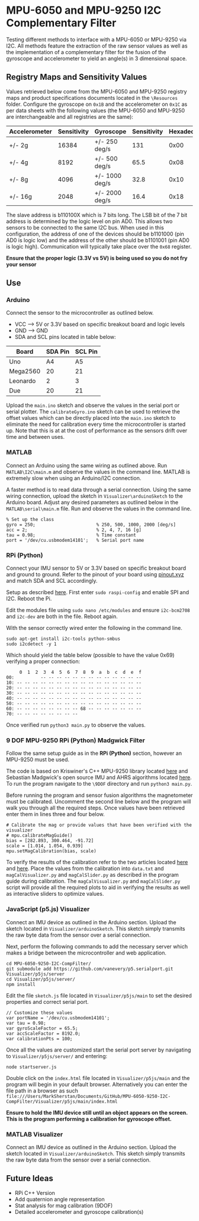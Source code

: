 # MPU-6050 and MPU-9250 I2C Complementary Filter
Testing different methods to interface with a MPU-6050 or MPU-9250 via I2C. All methods feature the extraction of the raw sensor values as well as the implementation of a complementary filter for the fusion of the gyroscope and accelerometer to yield an angle(s) in 3 dimensional space.

## Registry Maps and Sensitivity Values
Values retrieved below come from the MPU-6050 and MPU-9250 registry maps and product specifications documents located in the `\Resources` folder. Configure the gyroscope on `0x1B` and the accelerometer on `0x1C` as per data sheets with the following values (the MPU-6050 and MPU-9250 are interchangeable and all registries are the same):

| Accelerometer | Sensitivity   | Gyroscope     | Sensitivity   | Hexadecimal   |  Binary       |
| ------------- | ------------- | ------------- | ------------- | ------------- | ------------- |
| +/- 2g	      | 16384	        | +/- 250 deg/s | 131           | 0x00	        | 00000000      |
| +/- 4g	      | 8192 	        | +/- 500 deg/s | 65.5          | 0x08	        | 00001000      |
| +/- 8g        | 4096	        | +/- 1000 deg/s| 32.8          | 0x10	        | 00010000      |
| +/- 16g	      | 2048	        | +/- 2000 deg/s| 16.4          | 0x18	        | 00011000      |

The slave address is b110100X which is 7 bits long. The LSB bit of the 7 bit address is determined by the logic level on pin AD0. This allows two sensors to be connected to the same I2C bus. When used in this configuration, the address of one of the devices should be b1101000 (pin AD0 is logic low) and the address of the other should be b1101001 (pin AD0 is logic high). Communication will typically take place over the `0x68` register.

**Ensure that the proper logic (3.3V vs 5V) is being used so you do not fry your sensor**

## Use
### Arduino
Connect the sensor to the microcontroller as outlined below.

* VCC --> 5V or 3.3V based on specific breakout board and logic levels
* GND --> GND
* SDA and SCL pins located in table below:

| Board         | SDA Pin       | SCL Pin       |
| ------------- | ------------- | ------------- |
| Uno	          | A4            | A5            |
| Mega2560	    | 20	          | 21            |
| Leonardo      | 2	            | 3             |
| Due           | 20	          | 21            |

Upload the `main.ino` sketch and observe the values in the serial port or serial plotter. The `calibrateGyro.ino` sketch can be used to retrieve the offset values which can be directly placed into the `main.ino` sketch to eliminate the need for calibration every time the microcontroller is started up. Note that this is at at the cost of performance as the sensors drift over time and between uses.

### MATLAB
Connect an Arduino using the same wiring as outlined above. Run `MATLAB\I2C\main.m` and observe the values in the command line. MATLAB is extremely slow when using an Arduino/I2C connection.

A faster method is to read data through a serial connection. Using the same wiring connection, upload the sketch in `Visualizer\arduinoSketch` to the Arduino board. Adjust any desired parameters as outlined below in the `MATLAB\serial\main.m` file. Run and observe the values in the command line.  

```
% Set up the class
gyro = 250;                       % 250, 500, 1000, 2000 [deg/s]
acc = 2;                          % 2, 4, 7, 16 [g]
tau = 0.98;                       % Time constant
port = '/dev/cu.usbmodem14101';   % Serial port name
```

### RPi (Python)
Connect your IMU sensor to 5V or 3.3V based on specific breakout board and ground to ground. Refer to the pinout of your board using [pinout.xyz](https://pinout.xyz) and match SDA and SCL accordingly.

Setup as described [here](https://tutorials-raspberrypi.com/measuring-rotation-and-acceleration-raspberry-pi/). First enter `sudo raspi-config` and enable SPI and I2C. Reboot the Pi.

Edit the modules file using `sudo nano /etc/modules` and ensure `i2c-bcm2708` and `i2c-dev` are both in the file. Reboot again.

With the sensor correctly wired enter the following in the command line.
```
sudo apt-get install i2c-tools python-smbus
sudo i2cdetect -y 1
```

Which should yield the table below (possible to have the value 0x69) verifying a proper connection:
```
     0  1  2  3  4  5  6  7  8  9  a  b  c  d  e  f
00:          -- -- -- -- -- -- -- -- -- -- -- -- --
10: -- -- -- -- -- -- -- -- -- -- -- -- -- -- -- --
20: -- -- -- -- -- -- -- -- -- -- -- -- -- -- -- --
30: -- -- -- -- -- -- -- -- -- -- -- -- -- -- -- --
40: -- -- -- -- -- -- -- -- -- -- -- -- -- -- -- --
50: -- -- -- -- -- -- -- -- -- -- -- -- -- -- -- --
60: -- -- -- -- -- -- -- -- 68 -- -- -- -- -- -- --
70: -- -- -- -- -- -- -- --  
```
Once verified run `python3 main.py` to observe the values.

### 9 DOF MPU-9250 RPi (Python) Madgwick Filter
Follow the same setup guide as in the **RPi (Python)** section, however an MPU-9250 must be used.

The code is based on Kriswiner's C++ MPU-9250 library located [here](https://github.com/kriswiner/MPU9250) and Sebastian Madgwick's open source IMU and AHRS algorithms located [here](https://x-io.co.uk/open-source-imu-and-ahrs-algorithms/). To run the program navigate to the `\9DOF` directory and run `python3 main.py`.

Before running the program and sensor fusion algorithms the magnetometer must be calibrated. Uncomment the second line below and the program will walk you through all the required steps. Once values have been retrieved enter them in lines three and four below.  

```
# Calibrate the mag or provide values that have been verified with the visualizer
# mpu.calibrateMagGuide()
bias = [282.893, 300.464, -91.72]
scale = [1.014, 1.054, 0.939]
mpu.setMagCalibration(bias, scale)
```

To verify the results of the calibration refer to the two articles located [here](https://github.com/kriswiner/MPU6050/wiki/Simple-and-Effective-Magnetometer-Calibration) and [here](https://appelsiini.net/2018/calibrate-magnetometer/). Place the values from the calibration into `data.txt` and `magCalVisualizer.py` and `magCalSlider.py` as described in the program guide during calibration. The `magCalVisualizer.py` and `magCalSlider.py` script will provide all the required plots to aid in verifying the results as well as interactive sliders to optimize values.

### JavaScript (p5.js) Visualizer
Connect an IMU device as outlined in the Arduino section. Upload the sketch located in `Visualizer/arduinoSketch`. This sketch simply transmits the raw byte data from the sensor over a serial connection.

Next, perform the following commands to add the necessary server which makes a bridge between the microcontroller and web application.  

```
cd MPU-6050-9250-I2C-CompFilter/
git submodule add https://github.com/vanevery/p5.serialport.git Visualizer/p5js/server
cd Visualizer/p5js/server/
npm install
```

Edit the file `sketch.js` file located in `Visualizer/p5js/main` to set the desired properties and correct serial port.

```
// Customize these values
var portName = '/dev/cu.usbmodem14101';
var tau = 0.98;
var gyroScaleFactor = 65.5;
var accScaleFactor = 8192.0;
var calibrationPts = 100;
```

Once all the values are customized start the serial port server by navigating to `Visualizer/p5js/server/` and entering:

```
node startserver.js
```

Double click on the `index.html` file located in `Visualizer/p5js/main` and the program will begin in your default browser. Alternatively you can enter the file path in a browser as such `file:///Users/MarkSherstan/Documents/GitHub/MPU-6050-9250-I2C-CompFilter/Visualizer/p5js/main/index.html`

**Ensure to hold the IMU device still until an object appears on the screen. This is the program performing a calibration for gyroscope offset.**

### MATLAB Visualizer
Connect an IMU device as outlined in the Arduino section. Upload the sketch located in `Visualizer/arduinoSketch`. This sketch simply transmits the raw byte data from the sensor over a serial connection.

## Future Ideas
* RPi C++ Version
* Add quaternion angle representation
* Stat analysis for mag calibration (9DOF)
* Detailed accelerometer and gyroscope calibration(s)
